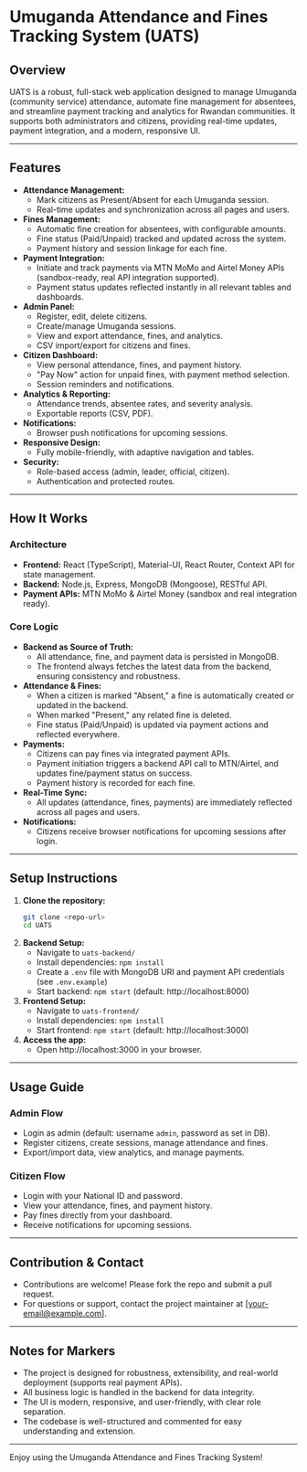 # Umuganda Attendance and Fines Tracking System (UATS)

## Overview
UATS is a robust, full-stack web application designed to manage Umuganda (community service) attendance, automate fine management for absentees, and streamline payment tracking and analytics for Rwandan communities. It supports both administrators and citizens, providing real-time updates, payment integration, and a modern, responsive UI.

---

## Features
- **Attendance Management:**
  - Mark citizens as Present/Absent for each Umuganda session.
  - Real-time updates and synchronization across all pages and users.
- **Fines Management:**
  - Automatic fine creation for absentees, with configurable amounts.
  - Fine status (Paid/Unpaid) tracked and updated across the system.
  - Payment history and session linkage for each fine.
- **Payment Integration:**
  - Initiate and track payments via MTN MoMo and Airtel Money APIs (sandbox-ready, real API integration supported).
  - Payment status updates reflected instantly in all relevant tables and dashboards.
- **Admin Panel:**
  - Register, edit, delete citizens.
  - Create/manage Umuganda sessions.
  - View and export attendance, fines, and analytics.
  - CSV import/export for citizens and fines.
- **Citizen Dashboard:**
  - View personal attendance, fines, and payment history.
  - "Pay Now" action for unpaid fines, with payment method selection.
  - Session reminders and notifications.
- **Analytics & Reporting:**
  - Attendance trends, absentee rates, and severity analysis.
  - Exportable reports (CSV, PDF).
- **Notifications:**
  - Browser push notifications for upcoming sessions.
- **Responsive Design:**
  - Fully mobile-friendly, with adaptive navigation and tables.
- **Security:**
  - Role-based access (admin, leader, official, citizen).
  - Authentication and protected routes.

---

## How It Works
### Architecture
- **Frontend:** React (TypeScript), Material-UI, React Router, Context API for state management.
- **Backend:** Node.js, Express, MongoDB (Mongoose), RESTful API.
- **Payment APIs:** MTN MoMo & Airtel Money (sandbox and real integration ready).

### Core Logic
- **Backend as Source of Truth:**
  - All attendance, fine, and payment data is persisted in MongoDB.
  - The frontend always fetches the latest data from the backend, ensuring consistency and robustness.
- **Attendance & Fines:**
  - When a citizen is marked "Absent," a fine is automatically created or updated in the backend.
  - When marked "Present," any related fine is deleted.
  - Fine status (Paid/Unpaid) is updated via payment actions and reflected everywhere.
- **Payments:**
  - Citizens can pay fines via integrated payment APIs.
  - Payment initiation triggers a backend API call to MTN/Airtel, and updates fine/payment status on success.
  - Payment history is recorded for each fine.
- **Real-Time Sync:**
  - All updates (attendance, fines, payments) are immediately reflected across all pages and users.
- **Notifications:**
  - Citizens receive browser notifications for upcoming sessions after login.

---

## Setup Instructions
1. **Clone the repository:**
   ```bash
   git clone <repo-url>
   cd UATS
   ```
2. **Backend Setup:**
   - Navigate to `uats-backend/`
   - Install dependencies: `npm install`
   - Create a `.env` file with MongoDB URI and payment API credentials (see `.env.example`)
   - Start backend: `npm start` (default: http://localhost:8000)
3. **Frontend Setup:**
   - Navigate to `uats-frontend/`
   - Install dependencies: `npm install`
   - Start frontend: `npm start` (default: http://localhost:3000)
4. **Access the app:**
   - Open http://localhost:3000 in your browser.

---

## Usage Guide
### Admin Flow
- Login as admin (default: username `admin`, password as set in DB).
- Register citizens, create sessions, manage attendance and fines.
- Export/import data, view analytics, and manage payments.

### Citizen Flow
- Login with your National ID and password.
- View your attendance, fines, and payment history.
- Pay fines directly from your dashboard.
- Receive notifications for upcoming sessions.

---

## Contribution & Contact
- Contributions are welcome! Please fork the repo and submit a pull request.
- For questions or support, contact the project maintainer at [your-email@example.com].

---

## Notes for Markers
- The project is designed for robustness, extensibility, and real-world deployment (supports real payment APIs).
- All business logic is handled in the backend for data integrity.
- The UI is modern, responsive, and user-friendly, with clear role separation.
- The codebase is well-structured and commented for easy understanding and extension.

---

Enjoy using the Umuganda Attendance and Fines Tracking System! 
